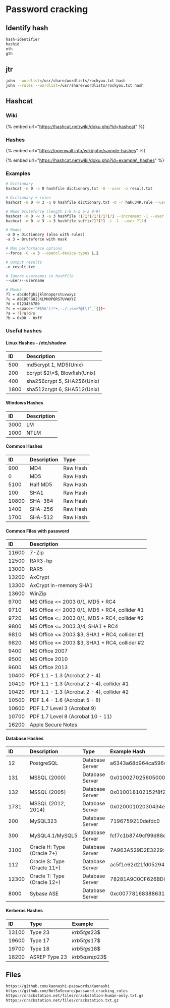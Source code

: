 # Password cracking

## Identify hash

```bash
hash-identifier
hashid
nth
gth
```

## jtr

```bash
john --wordlist=/usr/share/wordlists/rockyou.txt hash
john --rules --wordlist=/usr/share/wordlists/rockyou.txt hash
```

## Hashcat

### Wiki

{% embed url="https://hashcat.net/wiki/doku.php?id=hashcat" %}

### Hashes

{% embed url="https://openwall.info/wiki/john/sample-hashes" %}

{% embed url="https://hashcat.net/wiki/doku.php?id=example\_hashes" %}

### Examples

```bash
# Dictionary
hashcat -m 0 -a 0 hashfile dictionary.txt -O --user -o result.txt

# Dictionary + rules
hashcat -m 0 -w 3 -a 0 hashfile dictionary.txt -O -r haku34K.rule --user -o result.txt

# Mask bruteforce (length 1-8 A-Z a-z 0-9)
hashcat -m 0 -w 3 -a 3 hashfile ?1?1?1?1?1?1?1?1 --increment -1 --user ?l?d?u
hashcat -m 0 -w 3 -a 3 hashfile suffix?1?1?1 -i -1 --user ?l?d

# Modes
-a 0 = Dictionary (also with rules)
-a 3 = Bruteforce with mask 

# Max performance options
--force -O -w 3 --opencl-device-types 1,2

# Output results
-o result.txt

# Ignore usernames in hashfile
--user/--username

# Masks
?l = abcdefghijklmnopqrstuvwxyz
?u = ABCDEFGHIJKLMNOPQRSTUVWXYZ
?d = 0123456789
?s = «space»!"#$%&'()*+,-./:;<=>?@[\]^_`{|}~
?a = ?l?u?d?s
?b = 0x00 - 0xff
```

### Useful hashes

#### Linux Hashes - /etc/shadow

| ID | Description |
| :--- | :--- |
| 500 | md5crypt $1$, MD5\(Unix\) |
| 200 | bcrypt $2\*$, Blowfish\(Unix\) |
| 400 | sha256crypt $5$, SHA256\(Unix\) |
| 1800 | sha512crypt $6$, SHA512\(Unix\) |

#### Windows Hashes

| ID | Description |
| :--- | :--- |
| 3000 | LM |
| 1000 | NTLM |

#### Common Hashes

| ID | Description | Type |
| :--- | :--- | :--- |
| 900 | MD4 | Raw Hash |
| 0 | MD5 | Raw Hash |
| 5100 | Half MD5 | Raw Hash |
| 100 | SHA1 | Raw Hash |
| 10800 | SHA-384 | Raw Hash |
| 1400 | SHA-256 | Raw Hash |
| 1700 | SHA-512 | Raw Hash |

#### Common Files with password

| ID | Description |
| :--- | :--- |
| 11600 | 7-Zip |
| 12500 | RAR3-hp |
| 13000 | RAR5 |
| 13200 | AxCrypt |
| 13300 | AxCrypt in-memory SHA1 |
| 13600 | WinZip |
| 9700 | MS Office &lt;= 2003 $0/$1, MD5 + RC4 |
| 9710 | MS Office &lt;= 2003 $0/$1, MD5 + RC4, collider \#1 |
| 9720 | MS Office &lt;= 2003 $0/$1, MD5 + RC4, collider \#2 |
| 9800 | MS Office &lt;= 2003 $3/$4, SHA1 + RC4 |
| 9810 | MS Office &lt;= 2003 $3, SHA1 + RC4, collider \#1 |
| 9820 | MS Office &lt;= 2003 $3, SHA1 + RC4, collider \#2 |
| 9400 | MS Office 2007 |
| 9500 | MS Office 2010 |
| 9600 | MS Office 2013 |
| 10400 | PDF 1.1 - 1.3 \(Acrobat 2 - 4\) |
| 10410 | PDF 1.1 - 1.3 \(Acrobat 2 - 4\), collider \#1 |
| 10420 | PDF 1.1 - 1.3 \(Acrobat 2 - 4\), collider \#2 |
| 10500 | PDF 1.4 - 1.6 \(Acrobat 5 - 8\) |
| 10600 | PDF 1.7 Level 3 \(Acrobat 9\) |
| 10700 | PDF 1.7 Level 8 \(Acrobat 10 - 11\) |
| 16200 | Apple Secure Notes |

#### Database Hashes

| ID | Description | Type | Example Hash |
| :--- | :--- | :--- | :--- |
| 12 | PostgreSQL | Database Server | a6343a68d964ca596d9752250d54bb8a:postgres |
| 131 | MSSQL \(2000\) | Database Server | 0x01002702560500000000000000000000000000000000000000008db43dd9b1972a636ad0c7d4b8c515cb8ce46578 |
| 132 | MSSQL \(2005\) | Database Server | 0x010018102152f8f28c8499d8ef263c53f8be369d799f931b2fbe |
| 1731 | MSSQL \(2012, 2014\) | Database Server | 0x02000102030434ea1b17802fd95ea6316bd61d2c94622ca3812793e8fb1672487b5c904a45a31b2ab4a78890d563d2fcf5663e46fe797d71550494be50cf4915d3f4d55ec375 |
| 200 | MySQL323 | Database Server | 7196759210defdc0 |
| 300 | MySQL4.1/MySQL5 | Database Server | fcf7c1b8749cf99d88e5f34271d636178fb5d130 |
| 3100 | Oracle H: Type \(Oracle 7+\) | Database Server | 7A963A529D2E3229:3682427524 |
| 112 | Oracle S: Type \(Oracle 11+\) | Database Server | ac5f1e62d21fd0529428b84d42e8955b04966703:38445748184477378130 |
| 12300 | Oracle T: Type \(Oracle 12+\) | Database Server | 78281A9C0CF626BD05EFC4F41B515B61D6C4D95A250CD4A605CA0EF97168D670EBCB5673B6F5A2FB9CC4E0C0101E659C0C4E3B9B3BEDA846CD15508E88685A2334141655046766111066420254008225 |
| 8000 | Sybase ASE | Database Server | 0xc00778168388631428230545ed2c976790af96768afa0806fe6c0da3b28f3e132137eac56f9bad027ea2 |

#### Kerberos Hashes

| ID | Type | Example |
| :--- | :--- | :--- |
| 13100 | Type 23 | $krb5tgs$23$ |
| 19600 | Type 17 | $krb5tgs$17$ |
| 19700 | Type 18 | $krb5tgs$18$ |
| 18200 | ASREP Type 23 | $krb5asrep$23$ |

## Files

```bash
https://github.com/kaonashi-passwords/Kaonashi
https://github.com/NotSoSecure/password_cracking_rules
https://crackstation.net/files/crackstation-human-only.txt.gz
https://crackstation.net/files/crackstation.txt.gz
```

